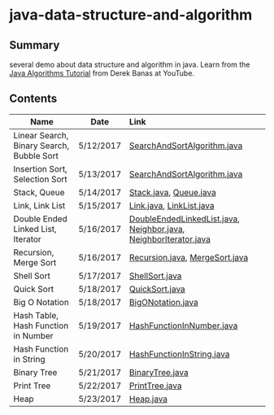 # java-data-structure-and-algorithm



## Summary

several demo about data structure and algorithm in java. Learn from the [Java Algorithms Tutorial](https://www.youtube.com/playlist?list=PLGLfVvz_LVvReUrWr94U-ZMgjYTQ538nT) from Derek Banas at YouTube.



## Contents

| Name                                     | Date      | Link                                     |
| ---------------------------------------- | --------- | :--------------------------------------- |
| Linear Search, Binary Search, Bubble Sort | 5/12/2017 | [SearchAndSortAlgorithm.java](https://github.com/AlfredYan/java-data-structure-and-algorithm/blob/master/src/SearchAndSortAlgorithm.java) |
| Insertion Sort, Selection Sort           | 5/13/2017 | [SearchAndSortAlgorithm.java](https://github.com/AlfredYan/java-data-structure-and-algorithm/blob/master/src/SearchAndSortAlgorithm.java) |
| Stack, Queue                             | 5/14/2017 | [Stack.java](https://github.com/AlfredYan/java-data-structure-and-algorithm/blob/master/src/Stack.java), [Queue.java](https://github.com/AlfredYan/java-data-structure-and-algorithm/blob/master/src/Queue.java) |
| Link, Link List                          | 5/15/2017 | [Link.java](https://github.com/AlfredYan/java-data-structure-and-algorithm/blob/master/src/Link.java), [LinkList.java](https://github.com/AlfredYan/java-data-structure-and-algorithm/blob/master/src/LinkList.java) |
| Double Ended Linked List, Iterator       | 5/16/2017 | [DoubleEndedLinkedList.java](https://github.com/AlfredYan/java-data-structure-and-algorithm/blob/master/src/DoubleEndedLinkedList.java), [Neighbor.java](https://github.com/AlfredYan/java-data-structure-and-algorithm/blob/master/src/Neighbor.java), [NeighborIterator.java](https://github.com/AlfredYan/java-data-structure-and-algorithm/blob/master/src/NeighborIterator.java) |
| Recursion, Merge Sort                    | 5/16/2017 | [Recursion.java](https://github.com/AlfredYan/java-data-structure-and-algorithm/blob/master/src/Recursion.java), [MergeSort.java](https://github.com/AlfredYan/java-data-structure-and-algorithm/blob/master/src/MergeSort.java) |
| Shell Sort                               | 5/17/2017 | [ShellSort.java](https://github.com/AlfredYan/java-data-structure-and-algorithm/blob/master/src/ShellSort.java) |
| Quick Sort                               | 5/18/2017 | [QuickSort.java](https://github.com/AlfredYan/java-data-structure-and-algorithm/blob/master/src/QuickSort.java) |
| Big O Notation                           | 5/18/2017 | [BigONotation.java](https://github.com/AlfredYan/java-data-structure-and-algorithm/blob/master/src/BigONotation.java) |
| Hash Table, Hash Function in Number      | 5/19/2017 | [HashFunctionInNumber.java](https://github.com/AlfredYan/java-data-structure-and-algorithm/blob/master/src/HashFunctionInNumber.java) |
| Hash Function in String                  | 5/20/2017 | [HashFunctionInString.java](https://github.com/AlfredYan/java-data-structure-and-algorithm/blob/master/src/HashFunctionInString.java) |
| Binary Tree                              | 5/21/2017 | [BinaryTree.java](https://github.com/AlfredYan/java-data-structure-and-algorithm/blob/master/src/BinaryTree.java) |
| Print Tree                               | 5/22/2017 | [PrintTree.java](https://github.com/AlfredYan/java-data-structure-and-algorithm/blob/master/src/PrintTree.java) |
| Heap                                     | 5/23/2017 | [Heap.java](https://github.com/AlfredYan/java-data-structure-and-algorithm/blob/master/src/Heap.java) |

